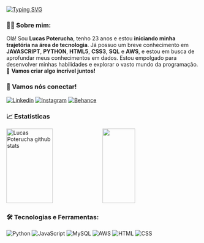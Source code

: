 
[![Typing SVG](https://readme-typing-svg.herokuapp.com/?color=2E86C1&size=35&Left=true&vLeft=true&width=1000&lines=Olá,+Meu+nome+é+Lucas+Poterucha!;Seja+Bem-Vindo!+:%29)](https://git.io/typing-svg)

### 👨‍💻 Sobre mim:
Olá! Sou **Lucas Poterucha**, tenho 23 anos e estou **iniciando minha trajetória na área de tecnologia**. Já possuo um breve conhecimento em **JAVASCRIPT**, **PYTHON**, **HTML5**, **CSS3**, **SQL** e **AWS**, e estou em busca de aprofundar meus conhecimentos em dados. Estou empolgado para desenvolver minhas habilidades e explorar o vasto mundo da programação.🚀
**Vamos criar algo incrível juntos!**

### 📱 Vamos nós conectar! 
[![Linkedin](https://img.shields.io/badge/LinkedIn-0077B5?style=for-the-badge&logo=linkedin&logoColor=white)](https://www.linkedin.com/in/lucaspoterucha/)
[![Instagram](https://img.shields.io/badge/Instagram-E4405F?style=for-the-badge&logo=instagram&logoColor=white)](https://www.instagram.com/lucas_poterucha/)
[![Behance](https://camo.githubusercontent.com/efa72942e8079d713b017f406ac3aed1d668d30d294e3b192722d44899e976a2/68747470733a2f2f696d672e736869656c64732e696f2f62616467652f2d426568616e63652d626c75653f7374796c653d666f722d7468652d6261646765266c6f676f3d626568616e6365266c6f676f436f6c6f723d7768697465)](https://www.behance.net/lucaspoterucha)

### 📈 Estatisticas 
<div align="left">  
  <img width="49%" height="195px" src="https://github-readme-stats.vercel.app/api?username=lucaspoterucha&show_icons=true&count_private=true&hide_border=true&title_color=2E86C1&icon_color=f2E86C1&text_color=c9d1d9&bg_color=0d1117" alt="Lucas Poterucha github stats" />
  <img width="41%" height="195px" src="https://github-readme-stats.vercel.app/api/top-langs/?username=lucaspoterucha&layout=compact&hide_border=true&title_color=2E86C1&text_color=ECFFED&bg_color=0d1117" />
</div>

### 🛠️ Tecnologias e Ferramentas:
<div align="left">
  <img title="Python" align='center' alt='Python' src='https://download.services.iconscout.com/download?name=python&download=1&url=https%3A%2F%2Fd3sxshmncs10te.cloudfront.net%2Ficon%2Ffree%2Fpng-32%2F226051.png%3Ftoken%3DeyJhbGciOiJoczI1NiIsImtpZCI6ImRlZmF1bHQifQ__.eyJpc3MiOiJkM3N4c2htbmNzMTB0ZS5jbG91ZGZyb250Lm5ldCIsImV4cCI6MTczOTQ4NDk1OSwicSI6bnVsbCwiaWF0IjoxNzM5MjI1NzU5fQ__.0742fb368747c37464555fa69f9312de347e4f0b9a66c5972f1ce3477d0cdce2&width=32&height=32'/>
  <img title="JavaScript" align='center' alt='JavaScript' src='https://download.services.iconscout.com/download?name=javascript&download=1&url=https%3A%2F%2Fd3sxshmncs10te.cloudfront.net%2Ficon%2Ffree%2Fpng-32%2F2284965.png%3Ftoken%3DeyJhbGciOiJoczI1NiIsImtpZCI6ImRlZmF1bHQifQ__.eyJpc3MiOiJkM3N4c2htbmNzMTB0ZS5jbG91ZGZyb250Lm5ldCIsImV4cCI6MTczOTQ4NDkyNSwicSI6bnVsbCwiaWF0IjoxNzM5MjI1NzI1fQ__.0d7a6c8ed08d4f1ea3f61785c2b0b62496703aa4b26cc73da05daf9b9b807692&width=32&height=32'/>
  <img title="MySQL" align='center' alt='MySQL' src='https://download.services.iconscout.com/download?name=mysql&download=1&url=https%3A%2F%2Fd3sxshmncs10te.cloudfront.net%2Ficon%2Ffree%2Fpng-32%2F1174941.png%3Ftoken%3DeyJhbGciOiJoczI1NiIsImtpZCI6ImRlZmF1bHQifQ__.eyJpc3MiOiJkM3N4c2htbmNzMTB0ZS5jbG91ZGZyb250Lm5ldCIsImV4cCI6MTczOTQ4NTIwNywicSI6bnVsbCwiaWF0IjoxNzM5MjI2MDA3fQ__.b6f51c3baf1ba3505f2334e7c6ff924340b0c5c73d17225a9ca24847eacc6068&width=32&height=32'/>
  <img title="Amazon AWS" align='center' alt='AWS' src='https://download.services.iconscout.com/download?name=amazon-aws&download=1&url=https%3A%2F%2Fd3sxshmncs10te.cloudfront.net%2Ficon%2Ffree%2Fpng-32%2F2944772.png%3Ftoken%3DeyJhbGciOiJoczI1NiIsImtpZCI6ImRlZmF1bHQifQ__.eyJpc3MiOiJkM3N4c2htbmNzMTB0ZS5jbG91ZGZyb250Lm5ldCIsImV4cCI6MTczOTQ4NTI0NiwicSI6bnVsbCwiaWF0IjoxNzM5MjI2MDQ2fQ__.bb2d2e3dad804a9a96d1f34b7c8e3d2d64b2a264d02e239cba2ba38bc09aeb9a&width=32&height=32'/>
  <img title="HTML5" align='center' alt='HTML' src='https://download.services.iconscout.com/download?name=html&download=1&url=https%3A%2F%2Fd3sxshmncs10te.cloudfront.net%2Ficon%2Ffree%2Fpng-32%2F2284975.png%3Ftoken%3DeyJhbGciOiJoczI1NiIsImtpZCI6ImRlZmF1bHQifQ__.eyJpc3MiOiJkM3N4c2htbmNzMTB0ZS5jbG91ZGZyb250Lm5ldCIsImV4cCI6MTczOTQ4NDg0MiwicSI6bnVsbCwiaWF0IjoxNzM5MjI1NjQyfQ__.bde5c29919c5fd25206032ed9d60153dc2ef63506d039ac841c890bed7a9f1be&width=32&height=32'/>
  <img title="CSS" align='center' alt='CSS' src='https://download.services.iconscout.com/download?name=css&download=1&url=https%3A%2F%2Fd3sxshmncs10te.cloudfront.net%2Ficon%2Ffree%2Fpng-32%2F722685.png%3Ftoken%3DeyJhbGciOiJoczI1NiIsImtpZCI6ImRlZmF1bHQifQ__.eyJpc3MiOiJkM3N4c2htbmNzMTB0ZS5jbG91ZGZyb250Lm5ldCIsImV4cCI6MTczOTQ4NDg4OSwicSI6bnVsbCwiaWF0IjoxNzM5MjI1Njg5fQ__.eb29d82574c8ae17a9adda8b5c8c51616dd8713b7bfc8b55aaaa21d87726681f&width=32&height=32'/>
</div>
